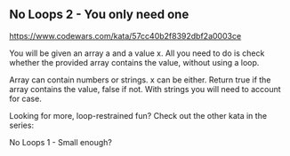 ## No Loops 2 - You only need one

https://www.codewars.com/kata/57cc40b2f8392dbf2a0003ce

You will be given an array a and a value x. All you need to do is check whether the provided array contains the value, without using a loop.

Array can contain numbers or strings. x can be either. Return true if the array contains the value, false if not. With strings you will need to account for case.

Looking for more, loop-restrained fun? Check out the other kata in the series:

No Loops 1 - Small enough?
